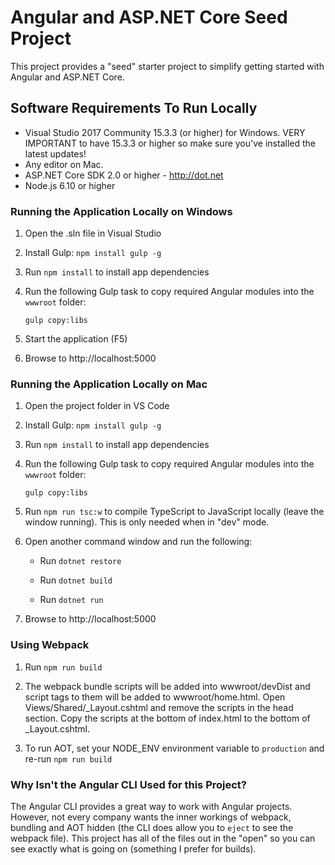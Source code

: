 # Angular and ASP.NET Core Seed Project

This project provides a "seed" starter project to simplify getting started with
Angular and ASP.NET Core.


## Software Requirements To Run Locally

* Visual Studio 2017 Community 15.3.3 (or higher) for Windows. VERY IMPORTANT to have 15.3.3 or higher so make sure you've installed the latest updates!
* Any editor on Mac.
* ASP.NET Core SDK 2.0 or higher - http://dot.net 
* Node.js 6.10 or higher

### Running the Application Locally on Windows

1. Open the .sln file in Visual Studio

1. Install Gulp: `npm install gulp -g`

1. Run `npm install` to install app dependencies

1. Run the following Gulp task to copy required Angular modules into the `wwwroot` folder: 

    `gulp copy:libs`

1. Start the application (F5)

1. Browse to http://localhost:5000

### Running the Application Locally on Mac

1. Open the project folder in VS Code

1. Install Gulp: `npm install gulp -g`

1. Run `npm install` to install app dependencies

1. Run the following Gulp task to copy required Angular modules into the `wwwroot` folder: 

    `gulp copy:libs`

1. Run `npm run tsc:w` to compile TypeScript to JavaScript locally (leave the window running). This is only needed when in "dev" mode.

1. Open another command window and run the following:

    * Run `dotnet restore`

    * Run `dotnet build`

    * Run `dotnet run`

1. Browse to http://localhost:5000

### Using Webpack 

1. Run `npm run build`

1. The webpack bundle scripts will be added into wwwroot/devDist and script tags to them will be added to wwwroot/home.html. Open Views/Shared/_Layout.cshtml and remove the scripts in the head section. Copy the scripts at the bottom of index.html to the bottom of _Layout.cshtml.

1. To run AOT, set your NODE_ENV environment variable to `production` and re-run `npm run build`

### Why Isn't the Angular CLI Used for this Project?

The Angular CLI provides a great way to work with Angular projects. However, not every company 
wants the inner workings of webpack, bundling and AOT hidden (the CLI does allow you to `eject` to see the webpack file). This project has all of the files out in the "open" so you can see exactly what is going on (something I prefer for builds).

